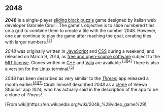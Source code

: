 ## 2048 

_**2048**_ is a single-player [sliding block puzzle](https://en.wikipedia.org/wiki/Sliding_block_puzzle "Sliding block puzzle") game designed by Italian web developer Gabriele Cirulli. The game's objective is to slide numbered tiles on a grid to combine them to create a tile with the number 2048\. However, one can continue to play the game after reaching the goal, creating tiles with larger numbers.<sup id="cite_ref-nouse_2-0" class="reference">[[2]](https://en.wikipedia.org/wiki/2048_%28video_game%29#cite_note-nouse-2)</sup>

_2048_ was originally written in [JavaScript](https://en.wikipedia.org/wiki/JavaScript "JavaScript") and [CSS](https://en.wikipedia.org/wiki/Cascading_Style_Sheets "Cascading Style Sheets") during a weekend, and released on March 9, 2014, as [free and open-source software](https://en.wikipedia.org/wiki/Free_and_open-source_software "Free and open-source software") subject to the [MIT license](https://en.wikipedia.org/wiki/MIT_license "MIT license"). Clones written in [C++](https://en.wikipedia.org/wiki/C%2B%2B "C++") and [Vala](https://en.wikipedia.org/wiki/Vala_(programming_language) "Vala (programming language)") are available.<sup id="cite_ref-3" class="reference">[[3]](https://en.wikipedia.org/wiki/2048_%28video_game%29#cite_note-3)</sup><sup id="cite_ref-4" class="reference">[[4]](https://en.wikipedia.org/wiki/2048_%28video_game%29#cite_note-4)</sup> There is also a version for the Linux terminal.<sup id="cite_ref-5" class="reference">[[5]](https://en.wikipedia.org/wiki/2048_%28video_game%29#cite_note-5)</sup>

2048 has been described as very similar to the [_Threes!_](https://en.wikipedia.org/wiki/Threes_%28game%29) app released a month earlier.<sup id="cite_ref-indie_6-0" class="reference">[[6]](https://en.wikipedia.org/wiki/2048_%28video_game%29#cite_note-indie-6)</sup><sup id="cite_ref-clones_7-0" class="reference">[[7]](https://en.wikipedia.org/wiki/2048_%28video_game%29#cite_note-clones-7)</sup> Cirulli himself described _2048_ as a [clone](https://en.wikipedia.org/wiki/Video_game_clone "Video game clone") of Veewo Studios' app _1024,_ who has actually said in the description of the app to be a clone of _Threes!_.


<div className="text-right"> 
    [From wiki](https://en.wikipedia.org/wiki/2048_%28video_game%29)
 </div>
